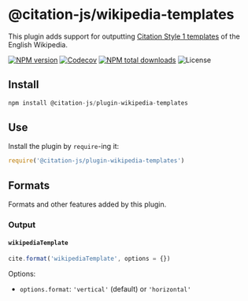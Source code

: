 # @citation-js/wikipedia-templates

This plugin adds support for outputting [Citation Style 1 templates](https://en.wikipedia.org/wiki/Template:Citation_Style_documentation/cs1)
of the English Wikipedia.

[![NPM version](https://img.shields.io/npm/v/@citation-js/plugin-wikipedia-templates.svg)](https://npmjs.org/package/@citation-js/plugin-wikipedia-templates)
[![Codecov](https://img.shields.io/codecov/c/gh/citation-js/plugin-wikipedia-templates)](https://app.codecov.io/gh/citation-js/plugin-wikipedia-templates)
[![NPM total downloads](https://img.shields.io/npm/dt/@citation-js/plugin-wikipedia-templates.svg)](https://npmcharts.com/compare/@citation-js%2Fplugin-wikipedia-templates?minimal=true)
![License](https://img.shields.io/npm/l/@citation-js/plugin-wikipedia-templates.svg)

## Install

```js
npm install @citation-js/plugin-wikipedia-templates
```

## Use

Install the plugin by `require`-ing it:

```js
require('@citation-js/plugin-wikipedia-templates')
```

## Formats

Formats and other features added by this plugin.

### Output

#### `wikipediaTemplate`

```js
cite.format('wikipediaTemplate', options = {})
```

Options:

  - `options.format`: `'vertical'` (default) or `'horizontal'`
